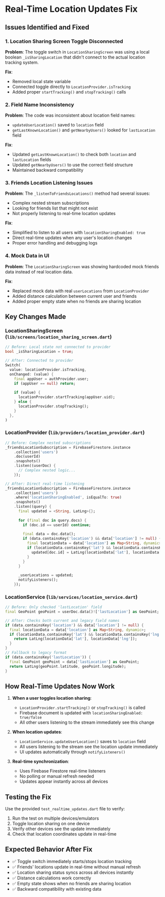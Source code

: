# Real-Time Location Updates Fix

## Issues Identified and Fixed

### 1. Location Sharing Screen Toggle Disconnected
**Problem**: The toggle switch in `LocationSharingScreen` was using a local boolean `_isSharingLocation` that didn't connect to the actual location tracking system.

**Fix**: 
- Removed local state variable
- Connected toggle directly to `LocationProvider.isTracking`
- Added proper `startTracking()` and `stopTracking()` calls

### 2. Field Name Inconsistency
**Problem**: The code was inconsistent about location field names:
- `updateUserLocation()` saved to `location` field
- `getLastKnownLocation()` and `getNearbyUsers()` looked for `lastLocation` field

**Fix**:
- Updated `getLastKnownLocation()` to check both `location` and `lastLocation` fields
- Updated `getNearbyUsers()` to use the correct field structure
- Maintained backward compatibility

### 3. Friends Location Listening Issues
**Problem**: The `_listenToFriendsLocations()` method had several issues:
- Complex nested stream subscriptions
- Looking for friends list that might not exist
- Not properly listening to real-time location updates

**Fix**:
- Simplified to listen to all users with `locationSharingEnabled: true`
- Direct real-time updates when any user's location changes
- Proper error handling and debugging logs

### 4. Mock Data in UI
**Problem**: The `LocationSharingScreen` was showing hardcoded mock friends data instead of real location data.

**Fix**:
- Replaced mock data with real `userLocations` from `LocationProvider`
- Added distance calculation between current user and friends
- Added proper empty state when no friends are sharing location

## Key Changes Made

### LocationSharingScreen (`lib/screens/location_sharing_screen.dart`)
```dart
// Before: Local state not connected to provider
bool _isSharingLocation = true;

// After: Connected to provider
Switch(
  value: locationProvider.isTracking,
  onChanged: (value) {
    final appUser = authProvider.user;
    if (appUser == null) return;
    
    if (value) {
      locationProvider.startTracking(appUser.uid);
    } else {
      locationProvider.stopTracking();
    }
  },
)
```

### LocationProvider (`lib/providers/location_provider.dart`)
```dart
// Before: Complex nested subscriptions
_friendsLocationSubscription = FirebaseFirestore.instance
    .collection('users')
    .doc(userId)
    .snapshots()
    .listen((userDoc) {
      // Complex nested logic...
    });

// After: Direct real-time listening
_friendsLocationSubscription = FirebaseFirestore.instance
    .collection('users')
    .where('locationSharingEnabled', isEqualTo: true)
    .snapshots()
    .listen((query) {
      final updated = <String, LatLng>{};
      
      for (final doc in query.docs) {
        if (doc.id == userId) continue;
        
        final data = doc.data();
        if (data.containsKey('location') && data['location'] != null) {
          final locationData = data['location'] as Map<String, dynamic>;
          if (locationData.containsKey('lat') && locationData.containsKey('lng')) {
            updated[doc.id] = LatLng(locationData['lat'], locationData['lng']);
          }
        }
      }
      
      _userLocations = updated;
      notifyListeners();
    });
```

### LocationService (`lib/services/location_service.dart`)
```dart
// Before: Only checked 'lastLocation' field
final GeoPoint geoPoint = userDoc.data()!['lastLocation'] as GeoPoint;

// After: Checks both current and legacy field names
if (data.containsKey('location') && data['location'] != null) {
  final locationData = data['location'] as Map<String, dynamic>;
  if (locationData.containsKey('lat') && locationData.containsKey('lng')) {
    return LatLng(locationData['lat'], locationData['lng']);
  }
}
// Fallback to legacy format
if (data.containsKey('lastLocation')) {
  final GeoPoint geoPoint = data['lastLocation'] as GeoPoint;
  return LatLng(geoPoint.latitude, geoPoint.longitude);
}
```

## How Real-Time Updates Now Work

1. **When a user toggles location sharing**:
   - `LocationProvider.startTracking()` or `stopTracking()` is called
   - Firebase document is updated with `locationSharingEnabled: true/false`
   - All other users listening to the stream immediately see this change

2. **When location updates**:
   - `LocationService.updateUserLocation()` saves to `location` field
   - All users listening to the stream see the location update immediately
   - UI updates automatically through `notifyListeners()`

3. **Real-time synchronization**:
   - Uses Firebase Firestore real-time listeners
   - No polling or manual refresh needed
   - Updates appear instantly across all devices

## Testing the Fix

Use the provided `test_realtime_updates.dart` file to verify:

1. Run the test on multiple devices/emulators
2. Toggle location sharing on one device
3. Verify other devices see the update immediately
4. Check that location coordinates update in real-time

## Expected Behavior After Fix

- ✅ Toggle switch immediately starts/stops location tracking
- ✅ Friends' locations update in real-time without manual refresh
- ✅ Location sharing status syncs across all devices instantly
- ✅ Distance calculations work correctly
- ✅ Empty state shows when no friends are sharing location
- ✅ Backward compatibility with existing data